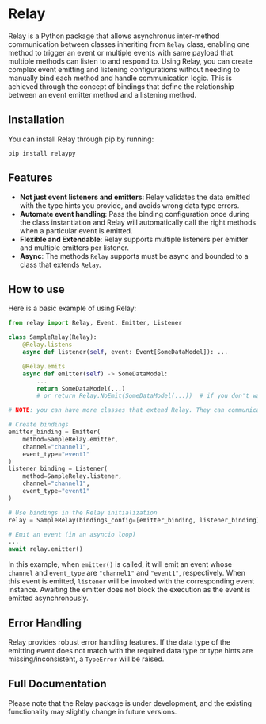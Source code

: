 # Relay

Relay is a Python package that allows asynchronus inter-method communication between classes inheriting from `Relay` class, enabling one method to trigger an event or multiple events with same payload that multiple methods can listen to and respond to. Using Relay, you can create complex event emitting and listening configurations without needing to manually bind each method and handle communication logic. This is achieved through the concept of bindings that define the relationship between an event emitter method and a listening method. 

## Installation

You can install Relay through pip by running:

```
pip install relaypy
```

## Features

- **Not just event listeners and emitters**: Relay validates the data emitted with the type hints you provide, and avoids wrong data type errors.
- **Automate event handling**: Pass the binding configuration once during the class instantiation and Relay will automatically call the right methods when a particular event is emitted.
- **Flexible and Extendable**: Relay supports multiple listeners per emitter and multiple emitters per listener.
- **Async**: The methods `Relay` supports must be async and bounded to a class that extends `Relay`.

## How to use

Here is a basic example of using Relay:

```python
from relay import Relay, Event, Emitter, Listener

class SampleRelay(Relay):
    @Relay.listens
    async def listener(self, event: Event[SomeDataModel]): ...

    @Relay.emits
    async def emitter(self) -> SomeDataModel:
        ...
        return SomeDataModel(...)
        # or return Relay.NoEmit(SomeDataModel(...))  # if you don't want to emit 

# NOTE: you can have more classes that extend Relay. They can communicate with each other.

# Create bindings
emitter_binding = Emitter(
    method=SampleRelay.emitter, 
    channel="channel1", 
    event_type="event1"
)
listener_binding = Listener(
    method=SampleRelay.listener, 
    channel="channel1", 
    event_type="event1"
)

# Use bindings in the Relay initialization
relay = SampleRelay(bindings_config=[emitter_binding, listener_binding])

# Emit an event (in an asyncio loop)
...
await relay.emitter()
```

In this example, when `emitter()` is called, it will emit an event whose `channel` and `event_type` are `"channel1"` and `"event1"`, respectively. When this event is emitted, `listener` will be invoked with the corresponding event instance. Awaiting the emitter does not block the execution as the event is emitted asynchronously.

## Error Handling

Relay provides robust error handling features. If the data type of the emitting event does not match with the required data type or type hints are missing/inconsistent, a `TypeError` will be raised.

## Full Documentation

Please note that the Relay package is under development, and the existing functionality may slightly change in future versions.